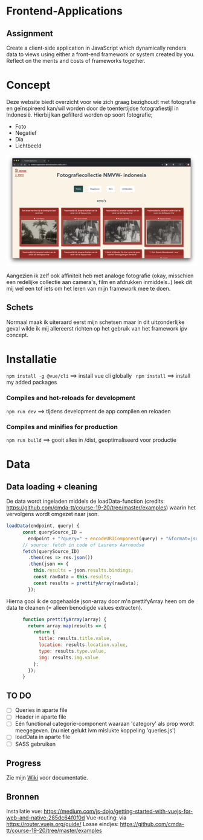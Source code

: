 # Frontend-Applications

## Assignment
Create a client-side application in JavaScript which dynamically renders data to views using either a front-end framework or system created by you. Reflect on the merits and costs of frameworks together.

# Concept
Deze website biedt overzicht voor wie zich graag bezighoudt met fotografie en geïnspireerd kan/wil worden door de toentertijdse fotografiestijl in Indonesië. Hierbij kan gefilterd worden op soort fotografie;
* Foto
* Negatief
* Dia
* Lichtbeeld

![screenshot of website](https://github.com/deannabosschert/frontend-applications/blob/master/docs/images/screenshot_app.png)

Aangezien ik zelf ook affiniteit heb met analoge fotografie (okay, misschien een redelijke collectie aan camera's, film en afdrukken inmiddels..) leek dit mij wel een tof iets om het leren van mijn framework mee te doen.

## Schets
Normaal maak ik uiteraard eerst mijn schetsen maar in dit uitzonderlijke geval wilde ik mij allereerst richten op het gebruik van het framework ipv concept.

# Installatie
` npm install -g @vue/cli ` ==> install vue cli globally
` npm install` ==> install my added packages

### Compiles and hot-reloads for development
` npm run dev ` ==> tijdens development de app compilen en reloaden

### Compiles and minifies for production

`npm run build` ==> gooit alles in /dist, geoptimaliseerd voor productie


# Data
## Data loading + cleaning
De data wordt ingeladen middels de loadData-function (credits: https://github.com/cmda-tt/course-19-20/tree/master/examples) waarin het vervolgens wordt omgezet naar json.

```js
loadData(endpoint, query) {
      const querySource_ID =
        endpoint + "?query=" + encodeURIComponent(query) + "&format=json";
      // source: fetch in code of Laurens Aarnoudse
      fetch(querySource_ID)
        .then(res => res.json())
        .then(json => {
          this.results = json.results.bindings;
          const rawData = this.results;
          const results = prettifyArray(rawData);
        });
 ```

Hierna gooi ik de opgehaalde json-array door m'n prettifyArray heen om de data te cleanen (= alleen benodigde values extracten).

```js
      function prettifyArray(array) {
        return array.map(results => {
          return {
            title: results.title.value,
            location: results.location.value,
            type: results.type.value,
            img: results.img.value
          };
        });
      }
```

## TO DO
- [ ] Queries in aparte file
- [ ] Header in aparte file
- [ ] Eén functional categorie-component waaraan 'category' als prop wordt meegegeven. (nu niet gelukt ivm mislukte koppeling 'queries.js')
- [ ] loadData in aparte file
- [ ] SASS gebruiken

## Progress
Zie mijn [Wiki](https://github.com/deannabosschert/frontend-applications/wiki) voor documentatie.

## Bronnen
Installatie vue: https://medium.com/js-dojo/getting-started-with-vuejs-for-web-and-native-285dc64f0f0d 
Vue-routing: via https://router.vuejs.org/guide/ 
Losse eindjes: https://github.com/cmda-tt/course-19-20/tree/master/examples 
